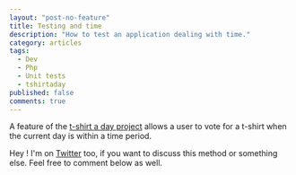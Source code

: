 ```yaml
---
layout: "post-no-feature"
title: Testing and time
description: "How to test an application dealing with time."
category: articles
tags:
  - Dev
  - Php
  - Unit tests
  - tshirtaday
published: false
comments: true
---
```


A feature of the [t-shirt a day project](/articles/-tshirt-a-day-serie/) allows a user to vote for a t-shirt when the current day is within a time period.


Hey ! I'm on [Twitter](https://twitter.com/selrahcd) too, if you want to discuss this method or something else. Feel free to comment below as well.


